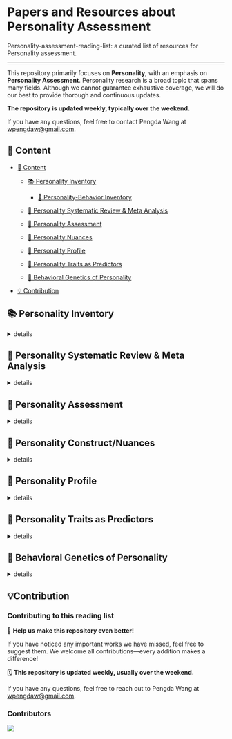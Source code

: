 # Papers and Resources about Personality Assessment

Personality-assessment-reading-list: a curated list of resources for Personality assessment.

---

This repository primarily focuses on **Personality**, with an emphasis on **Personality Assessment**. 
Personality research is a broad topic that spans many fields. 
Although we cannot guarantee exhaustive coverage, we will do our best to provide thorough and continuous updates. 

**The repository is updated weekly, typically over the weekend.** 

If you have any questions, feel free to contact Pengda Wang at wpengdaw@gmail.com.


## 📁 Content

- [📁 Content](#content)

    - [📚 Personality Inventory](#-personality-inventory)
        - [👤 Personality-Behavior Inventory](#-personality-behavior-inventory)

    - [📝 Personality Systematic Review & Meta Analysis](#-personality-systematic-review--meta-analysis)

    - [🎯 Personality Assessment](#-personality-assessment)

    - [🔬 Personality Nuances](#-personality-nuances)

    - [👥 Personality Profile](#-personality-profile)

    - [🔮 Personality Traits as Predictors](#personality-traits-as-predictors)

    - [🧬 Behavioral Genetics of Personality](#-behavioral-genetics-of-personality)
    
- [💡 Contribution](#-contribution)






## 📚 Personality Inventory
<details>
<summary>details</summary>

- [**Facet Map**](https://facetmap.org)

    Irwing, P., Hughes, D. J., Tokarev, A., & Booth, T. (2023). Towards a taxonomy of personality facets. *European Journal of Personality, 38*(3), 494–515. https://doi.org/10.1177/08902070231200919

- [**100 Nuances of Personality**](https://osf.io/4xr5h)

    Henry, S., & Mõttus, R. (2023). The 100 nuances of personality: Development of a comprehensive, non-redundant personality item pool. *OSF.* https://doi.org/10.17605/OSF.IO/TCFGZ

- [**BFI-2**](https://www.colby.edu/academics/departments-and-programs/psychology/research-opportunities/personality-lab/the-bfi-2/)

    Soto, C. J., & John, O. P. (2017). The next Big Five Inventory (BFI-2): Developing and assessing a hierarchical model with 15 facets to enhance bandwidth, fidelity, and predictive power. *Journal of Personality and Social Psychology, 113*(1), 117–143. https://doi.org/10.1037/pspp0000096

    Soto, C. J., & John, O. P. (2017). Short and extra-short forms of the Big Five Inventory–2: The BFI-2-S and BFI-2-XS. *Journal of Research in Personality, 68*, 69–81. https://doi.org/10.1016/j.jrp.2017.02.004

    [Additional Related Papers](https://www.colby.edu/academics/departments-and-programs/psychology/research-opportunities/personality-lab/the-bfi-2/)

- [**HEXACO-PI-R**](https://hexaco.org/)

    Lee, K., & Ashton, M. C. (2016). Psychometric properties of the HEXACO-100. *Assessment, 25*(5), 543–556. https://doi.org/10.1177/1073191116659134

    Ashton, M., & Lee, K. (2009). The HEXACO-60: a short measure of the major dimensions of personality. *Journal of Personality Assessment, 91*(4), 340–345. https://doi.org/10.1080/00223890902935878

    [Additional Related Papers](https://hexaco.org/references)

- [**IPIP**](https://ipip.ori.org/)

    Johnson, J. A. (2014). Measuring thirty facets of the Five Factor Model with a 120-item public domain inventory: Development of the IPIP-NEO-120. *Journal of Research in Personality, 51*, 78–89. https://doi.org/10.1016/j.jrp.2014.05.003

    Goldberg, L. R. (1999). A broad-bandwidth, public-domain, personality inventory measuring the lower-level facets of several five-factor models. In I. Mervielde, I. Deary, F. De Fruyt, & F. Ostendorf (Eds.), *Personality Psychology in Europe, Vol. 7* (pp. 7-28). Tilburg, The Netherlands: Tilburg University Press.

    [Additional Related Papers](https://ipip.ori.org/HistoryOfTheIPIP.htm)


- [**AMBI**](https://doi.org/10.1016/j.jrp.2010.01.002)

    Yarkoni, T. (2010). The abbreviation of personality, or how to measure 200 personality scales with 200 items. *Journal of Research in Personality, 44*(2), 180–198. https://doi.org/10.1016/j.jrp.2010.01.002



- [**SAPA**](https://osf.io/f6rs8/)

    Condon, D. M. (2018). The SAPA personality inventory: An empirically-derived, hierarchically-organized self-report personality assessment model. *OSF*. https://doi.org/10.31234/osf.io/sc4p9

    Condon, D. M., Roney, E., & Revelle, W. (2017). A SAPA Project Update: On the Structure of phrased Self-Report Personality Items. *Journal of Open Psychology Data, 5*. https://doi.org/10.5334/jopd.32




### 👤 Personality-Behavior Inventory

- [**BARE**](https://osf.io/zqa7m/)

    Elleman, L. G., Condon, D. M., & Revelle, W. (2020). Laying Personality BARE: Behavioral frequencies strengthen personality-criterion relationships. *OSF.* https://doi.org/10.31234/osf.io/yufne

</details>





## 📝 Personality Systematic Review & Meta Analysis

<details>
<summary>details</summary>

- **Personality psychology**

    Roberts, B. W., & Yoon, H. J. (2021). Personality psychology. *Annual Review of Psychology*, 73(1), 489–516. https://doi.org/10.1146/annurev-psych-020821-114927



- **Descriptive, predictive and explanatory personality research: Different goals, different aproaches, but a shared need to move beyond the Big Few traits**

    Mõttus, R., Wood, D., Condon, D. M., Back, M. D., Baumert, A., Costantini, G., Epskamp, S., Greiff, S., Johnson, W., Lukaszewski, A., Murray, A., Revelle, W., Wright, A. G., Yarkoni, T., Ziegler, M., & Zimmermann, J. (2020). Descriptive, predictive and explanatory personality research: Different goals, different aproaches, but a shared need to move beyond the Big Few traits. *European Journal of Personality, 34*(6), 1175–1201. https://doi.org/10.1002/per.2311



- **Validity of observer ratings of the five-factor model of personality traits: A meta-analysis**

    Oh, I.-S., Wang, G., & Mount, M. K. (2011). Validity of observer ratings of the five-factor model of personality traits: A meta-analysis. *Journal of Applied Psychology, 96*(4), 762–773. https://doi.org/10.1037/a0021832



- **An other perspective on personality: Meta-analytic integration of observers' accuracy and predictive validity**

    Connelly, B. S., & Ones, D. S. (2010). An other perspective on personality: Meta-analytic integration of observers' accuracy and predictive validity. *Psychological Bulletin, 136*(6), 1092–1122. https://doi.org/10.1037/a0021212



- **Personality testing and industrial–organizational psychology: Reflections, progress, and prospects**

    Hough, L. M., & Oswald, F. L. (2008). Personality testing and industrial–organizational psychology: Reflections, progress, and prospects. *Industrial and Organizational Psychology: Perspectives on Science and Practice, 1*(3), 272–290. https://doi.org/10.1111/j.1754-9434.2008.00048.x



- **The Convergent Validity between Self and Observer Ratings of Personality: A meta-analytic review.**

    Connolly, J. J., Kavanagh, E. J., & Viswesvaran, C. (2007). The Convergent Validity between Self and Observer Ratings of Personality: A meta-analytic review. *International Journal of Selection and Assessment, 15*(1), 110–117. https://doi.org/10.1111/j.1468-2389.2007.00371.x




- **Personality and the prediction of consequential outcomes**

    Ozer, D. J., & Benet-Martínez, V. (2005). Personality and the prediction of consequential outcomes. *Annual Review of Psychology, 57*(1), 401–421. https://doi.org/10.1146/annurev.psych.57.102904.190127



- **Personality assessment**

    Ozer, D. J., & Reise, S. P. (1994). Personality assessment. *Annual Review of Psychology, 45*(1), 357–388. https://doi.org/10.1146/annurev.ps.45.020194.002041


</details>



## 🎯 Personality Assessment

<details>
<summary>details</summary>

- **A deep learning approach to personality assessment: Generalizing across items and expanding the reach of survey-based research**

    Abdurahman, S., Vu, H., Zou, W., Ungar, L., & Bhatia, S. (2024). A deep learning approach to personality assessment: Generalizing across items and expanding the reach of survey-based research. *Journal of Personality and Social Psychology, 126*(2), 312–331. https://doi-org.ezproxy.rice.edu/10.1037/pspp0000480



- **How well can an AI chatbot infer personality? Examining psychometric properties of machine-inferred personality scores**

    Fan, J., Sun, T., Liu, J., Zhao, T., Zhang, B., Chen, Z., Glorioso, M., & Hack, E. (2023). How well can an AI chatbot infer personality? Examining psychometric properties of machine-inferred personality scores. *Journal of Applied Psychology, 108*(8), 1277–1299. https://doi.org/10.1037/apl0001082




- **Using machine learning to advance personality assessment and theory**

    Bleidorn, W., & Hopwood, C. J. (2018). Using machine learning to advance personality assessment and theory. *Personality and Social Psychology Review, 23*(2), 190-203. https://doi.org/10.1177/1088868318772990 
    


- **Birds of a feather do flock together: Behavior-based personality-assessment method reveals personality similarity among couples and friends**

    Youyou, W., Stillwell, D., Schwartz, H. A., & Kosinski, M. (2017). Birds of a feather do flock together: Behavior-based personality-assessment method reveals personality similarity among couples and friends. *Psychological Science, 28*(3), 276–284. https://doi.org/10.1177/0956797616678187


- **Assessing personality with a structured employment interview: Construct-related validity and susceptibility to response inflation**

    Van Iddekinge, C. H., Raymark, P. H., & Roth, P. L. (2005). Assessing personality with a structured employment interview: Construct-related validity and susceptibility to response inflation. *Journal of Applied Psychology, 90*(3), 536–552. https://doi.org/10.1037/0021-9010.90.3.536



- **A structured interview for the assessment of the Five‐Factor model of personality: Facet‐Level relations to the Axis II Personality Disorders**

    Trull, T. J., Widiger, T. A., & Burr, R. (2001). A structured interview for the assessment of the Five‐Factor model of personality: Facet‐Level relations to the Axis II Personality Disorders. *Journal of Personality, 69*(2), 175–198. https://doi.org/10.1111/1467-6494.00141


</details>



## 🔬 Personality Construct/Nuances

<details>
<summary>details</summary>

- **There are a million ways to be a woman and a million ways to be a man: Gender differences across personality nuances and nations**

    Hofmann, R., Rozgonjuk, D., Soto, C. J., Ostendorf, F., & Mõttus, R. (2025). There are a million ways to be a woman and a million ways to be a man: Gender differences across personality nuances and nations. *Journal of Research in Personality*, 104582. https://doi.org/10.1016/j.jrp.2025.104582




- **Deep lexical hypothesis: Identifying personality structure in natural language**

    Cutler, A., & Condon, D. M. (2023). Deep lexical hypothesis: Identifying personality structure in natural language. *Journal of Personality and Social Psychology, 125*(1), 173–197. https://doi.org/10.1037/pspp0000443




- **Bottom up construction of a personality taxonomy**

    Condon, D. M., Wood, D., Mõttus, R., Booth, T., Costantini, G., Greiff, S., Johnson, W., Lukaszewski, A., Murray, A., Revelle, W., Wright, A. G. C., Ziegler, M., & Zimmermann, J. (2020). Bottom up construction of a personality taxonomy. *European Journal of Psychological Assessment, 36*(6), 923–934. https://doi.org/10.1027/1015-5759/a000626



- **Gaining insights from social media language: Methodologies and challenges**

    Kern, M. L., Park, G., Eichstaedt, J. C., Schwartz, H. A., Sap, M., Smith, L. K., & Ungar, L. H. (2016). Gaining insights from social media language: Methodologies and challenges. *Psychological Methods, 21*(4), 507–525. https://doi.org/10.1037/met0000091




- **A model for personality at three levels**

    Revelle, W., & Condon, D. M. (2015). A model for personality at three levels. *Journal of Research in Personality, 56*, 70–81. https://doi.org/10.1016/j.jrp.2014.12.006



- **The online social self**

    Kern, M. L., Eichstaedt, J. C., Schwartz, H. A., Dziurzynski, L., Ungar, L. H., Stillwell, D. J., Kosinski, M., Ramones, S. M., & Seligman, M. E. P. (2013). The online social self. *Assessment, 21*(2), 158–169. https://doi.org/10.1177/1073191113514104




- **Narrative identity**

    McAdams, D.P. and McLean, K.C. (2013) Narrative identity. *Current Directions in Psychological Science, 22*, 233-238. https://doi.org/10.1177/0963721413475622



- **Personality in 100,000 Words: A large-scale analysis of personality and word use among bloggers**

    Yarkoni, T. (2010). Personality in 100,000 Words: A large-scale analysis of personality and word use among bloggers. *Journal of Research in Personality, 44*(3), 363–373. https://doi.org/10.1016/j.jrp.2010.04.001



- **A new Big Five: Fundamental principles for an integrative science of personality**

    McAdams, D. P., & Pals, J. L. (2006). A new Big Five: Fundamental principles for an integrative science of personality. *American Psychologist, 61*(3), 204–217. https://doi.org/10.1037/0003-066X.61.3.204




- **Linguistic styles: Language use as an individual difference**

    Pennebaker, J. W., & King, L. A. (1999). Linguistic styles: Language use as an individual difference. *Journal of Personality and Social Psychology, 77*(6), 1296–1312. https://doi.org/10.1037/0022-3514.77.6.1296




- **The development of markers for the Big-Five factor structure**

    Goldberg, L. R. (1992). The development of markers for the Big-Five factor structure. *Psychological Assessment, 4*(1), 26–42. https://doi.org/10.1037/1040-3590.4.1.26



- **alidation of the five-factor model of personality across instruments and observers**

    McCrae, R. R., & Costa, P. T. (1987). Validation of the five-factor model of personality across instruments and observers. *Journal of Personality and Social Psychology, 52*(1), 81–90. https://doi.org/10.1037/0022-3514.52.1.81



</details>



## 👥 Personality Profile

<details>
<summary>details</summary>

- **Personality profiles of 263 occupations**

    Anni, K., Vainik, U., & Mõttus, R. (2025). Personality profiles of 263 occupations. *Journal of Applied Psychology, 110*(4), 481–511. https://doi.org/10.1037/apl0001249


- **Personality profiles of cultures: Aggregate personality traits**
    
    McCrae, R. R., Terracciano, A., & Personality Profiles of Cultures Project. (2005). Personality profiles of cultures: Aggregate personality traits. *Journal of Personality and Social Psychology, 89*(3), 407–425. https://doi.org/10.1037/0022-3514.89.3.407

</details>




## 🔮 Personality Traits as Predictors

<details>
<summary>details</summary>

- **Cognitive ability and personal values: A large sample study of Schwartz's values, HEXACO personality, age, and gender**

    Anglim, J., & Marty, A. (2024). Cognitive ability and personal values: A large sample study of Schwartz's values, HEXACO personality, age, and gender. *Social Psychological and Personality Science*. https://doi.org/10.1177/19485506241281025



- **Exploring the persome: The power of the item in understanding personality structure**

    Revelle, W., Dworak, E. M., & Condon, D. M. (2020). Exploring the persome: The power of the item in understanding personality structure. *Personality and Individual Differences, 169*, 109905. https://doi.org/10.1016/j.paid.2020.109905




- **Are we getting fooled again? Coming to terms with limitations in the use of personality tests for personnel selection**

    Morgeson, F. P., Campion, M. A., Dipboye, R. L., Hollenbeck, J. R., Murphy, K., & Schmitt, N. (2007). Are we getting fooled again? Coming to terms with limitations in the use of personality tests for personnel selection. *Personnel Psychology, 60*(4), 1029–1049. https://doi.org/10.1111/j.1744-6570.2007.00100.x




- **In support of personality assessment in organizational settings**

    Ones, D. S., Dilchert, S., Viswesvaran, C., & Judge, T. A. (2007). In support of personality assessment in organizational settings. *Personnel Psychology, 60*(4), 995–1027. https://doi.org/10.1111/j.1744-6570.2007.00099.x




- **Reconsidering the use of personality tests in personnel selection contexts**

    Morgeson, F. P., Campion, M. A., Dipboye, R. L., Hollenbeck, J. R., Murphy, K., & Schmitt, N. (2007). Reconsidering the use of personality tests in personnel selection contexts. *Personnel Psychology, 60*(3), 683–729. https://doi.org/10.1111/j.1744-6570.2007.00089.x





- **The power of personality: the comparative validity of personality traits, socioeconomic status, and cognitive ability for predicting important life outcomes**

    Roberts, B. W., Kuncel, N. R., Shiner, R., Caspi, A., & Goldberg, L. R. (2007). The power of personality: the comparative validity of personality traits, socioeconomic status, and cognitive ability for predicting important life outcomes. *Perspectives on Psychological Science, 2*(4), 313–345. https://doi.org/10.1111/j.1745-6916.2007.00047.x




- **The Big Five personality traits, general mental ability, and career success across the life span**

    Judge, T. A., Higgins, C. A., Thoresen, C. J., & Barrick, M. R. (1999). The Big Five personality traits, general mental ability, and career success across the life span. *Personnel Psychology, 52*(3), 621–652. https://doi.org/10.1111/j.1744-6570.1999.tb00174.x




- **Role of social desirability in personality testing for personnel selection: The red herring**

    Ones, D. S., Viswesvaran, C., & Reiss, A. D. (1996). Role of social desirability in personality testing for personnel selection: The red herring. *Journal of Applied Psychology, 81*(6), 660–679. https://doi.org/10.1037/0021-9010.81.6.660



</details>


## 🧬 Behavioral Genetics of Personality

<details>
<summary>details</summary>


- **Robust inference and widespread genetic correlates from a large-scale genetic association study of human personality**

    Schwaba, T., Sullivan, M. L. C., Akingbuwa, W. A., Ilves, K., Tanksley, P. T., Williams, C. M., Dragostinov, Y., Liao, W., Ackerman, L. S., Fealy, J. C. M., Hemani, G., De La Fuente, J., Gupta, P., Stein, M. B., Gelernter, J., Levey, D. F., Vosa, U., Ausmees, L., Realo, A., . . . Tucker-Drob, E. M. (2025). Robust inference and widespread genetic correlates from a large-scale genetic association study of human personality. *bioRxiv (Cold Spring Harbor Laboratory)*. https://doi.org/10.1101/2025.05.16.648988

</details>




## 💡Contribution

### Contributing to this reading list

🤲 **Help us make this repository even better!** 

If you have noticed any important works we have missed, feel free to suggest them. We welcome all contributions—every addition makes a difference!

🗓 **This repository is updated weekly, usually over the weekend.**

If you have any questions, feel free to reach out to Pengda Wang at wpengdaw@gmail.com.

### Contributors

<a href="https://github.com/wpengda/personality-assessment-reading-list/graphs/contributors">
  <img src="https://contrib.rocks/image?repo=wpengda/personality-assessment-reading-list" />
</a>
